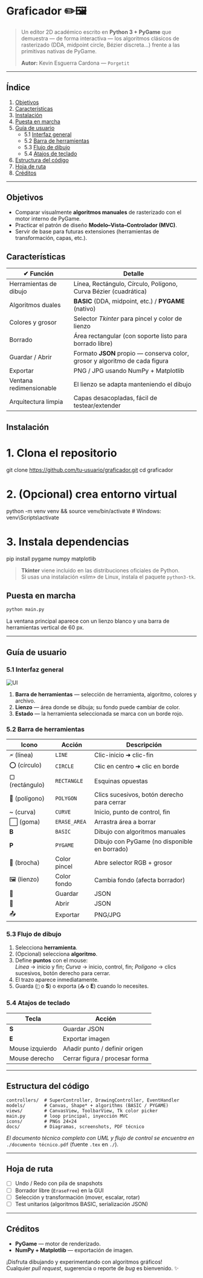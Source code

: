 # Graficador ✏️🖼️

> Un editor 2D académico escrito en **Python 3 + PyGame** que demuestra — de forma interactiva — los algoritmos clásicos de rasterizado (DDA, midpoint circle, Bézier discreta…) frente a las primitivas nativas de PyGame.
>   
> **Autor:** Kevin Esguerra Cardona — `Porgetit`

---

## Índice

1. [Objetivos](#objetivos)  
2. [Características](#características)  
3. [Instalación](#instalación)  
4. [Puesta en marcha](#puesta-en-marcha)  
5. [Guía de usuario](#guía-de-usuario)  
   - 5.1&nbsp;[Interfaz general](#51-interfaz-general)  
   - 5.2&nbsp;[Barra de herramientas](#52-barra-de-herramientas)  
   - 5.3&nbsp;[Flujo de dibujo](#53-flujo-de-dibujo)  
   - 5.4&nbsp;[Atajos de teclado](#54-atajos-de-teclado)  
6. [Estructura del código](#estructura-del-código)  
7. [Hoja de ruta](#hoja-de-ruta)  
8. [Créditos](#créditos)  

---

## Objetivos

* Comparar visualmente **algoritmos manuales** de rasterizado con el motor interno de PyGame.  
* Practicar el patrón de diseño **Modelo–Vista–Controlador (MVC)**.  
* Servir de base para futuras extensiones (herramientas de transformación, capas, etc.).

## Características

| ✔ Función                                   | Detalle                                                                                |
| ------------------------------------------- | -------------------------------------------------------------------------------------- |
| Herramientas de dibujo                      | Línea, Rectángulo, Círculo, Polígono, Curva Bézier (cuadrática)                        |
| Algoritmos duales                           | **BASIC** (DDA, midpoint, etc.) / **PYGAME** (nativo)                                  |
| Colores y grosor                            | Selector *Tkinter* para pincel y color de lienzo                                       |
| Borrado                                     | Área rectangular (con soporte listo para borrado libre)                                |
| Guardar / Abrir                             | Formato **JSON** propio — conserva color, grosor y algoritmo de cada figura            |
| Exportar                                    | PNG / JPG usando NumPy + Matplotlib                                                    |
| Ventana redimensionable                     | El lienzo se adapta manteniendo el dibujo                                              |
| Arquitectura limpia                         | Capas desacopladas, fácil de testear/extender                                          |

## Instalación

# 1. Clona el repositorio
git clone https://github.com/tu-usuario/graficador.git
cd graficador

# 2. (Opcional) crea entorno virtual
python -m venv venv && source venv/bin/activate  # Windows: venv\Scripts\activate

# 3. Instala dependencias
pip install pygame numpy matplotlib

> **Tkinter** viene incluido en las distribuciones oficiales de Python.  
> Si usas una instalación «slim» de Linux, instala el paquete `python3-tk`.

## Puesta en marcha

```bash
python main.py
```

La ventana principal aparece con un lienzo blanco y una barra de herramientas vertical de 60 px.

---

## Guía de usuario

### 5.1 Interfaz general
![UI](docs/img/ui_overview.png)

1. **Barra de herramientas** — selección de herramienta, algoritmo, colores y archivo.  
2. **Lienzo** — área donde se dibuja; su fondo puede cambiar de color.  
3. **Estado** — la herramienta seleccionada se marca con un borde rojo.

### 5.2 Barra de herramientas

| Icono               | Acción        | Descripción                                               |
| -------------------- | ------------ | --------------------------------------------------------- |
| 🗲 (línea)           | `LINE`       | Clic-inicio ➜ clic-fin                                    |
| ⭕ (círculo)         | `CIRCLE`     | Clic en centro ➜ clic en borde                            |
| ▢ (rectángulo)      | `RECTANGLE`  | Esquinas opuestas                                         |
| 🔺 (polígono)       | `POLYGON`    | Clics sucesivos, botón derecho para cerrar                |
| ~ (curva)           | `CURVE`      | Inicio, punto de control, fin                             |
| ⬜ (goma)            | `ERASE_AREA` | Arrastra área a borrar                                    |
| **B**               | `BASIC`      | Dibujo con algoritmos manuales                            |
| **P**               | `PYGAME`     | Dibujo con PyGame (no disponible en borrado)              |
| 🎨 (brocha)         | Color pincel | Abre selector RGB + grosor                                |
| 🖼️ (lienzo)         | Color fondo  | Cambia fondo (afecta borrador)                            |
| 💾                  | Guardar      | JSON                                                      |
| 📂                  | Abrir        | JSON                                                      |
| 📤                  | Exportar     | PNG/JPG                                                   |

### 5.3 Flujo de dibujo

1. Selecciona **herramienta**.  
2. (Opcional) selecciona **algoritmo**.  
3. Define **puntos** con el mouse:  
   *Línea* → inicio y fin; *Curva* → inicio, control, fin; *Polígono* → clics sucesivos, botón derecho para cerrar.  
4. El trazo aparece inmediatamente.  
5. Guarda (`💾` o **S**) o exporta (`📤` o **E**) cuando lo necesites.

### 5.4 Atajos de teclado

| Tecla           | Acción                                  |
| --------------- | ---------------------------------------- |
| **S**           | Guardar JSON                            |
| **E**           | Exportar imagen                         |
| Mouse izquierdo | Añadir punto / definir origen           |
| Mouse derecho   | Cerrar figura / procesar forma          |

---

## Estructura del código

```text
controllers/  # SuperController, DrawingController, EventHandler
models/       # Canvas, Shape* + algorithms (BASIC / PYGAME)
views/        # CanvasView, ToolbarView, Tk color picker
main.py       # loop principal, inyección MVC
icons/        # PNGs 24×24
docs/         # Diagramas, screenshots, PDF técnico
```

*El documento técnico completo con UML y flujo de control se encuentra en*  
`./documento técnico.pdf` (fuente `.tex` en `./`).

---

## Hoja de ruta

- [ ] Undo / Redo con pila de snapshots  
- [ ] Borrador libre (`EraseFree`) en la GUI  
- [ ] Selección y transformación (mover, escalar, rotar)  
- [ ] Test unitarios (algoritmos BASIC, serialización JSON)

---

## Créditos

* **PyGame** — motor de renderizado.  
* **NumPy + Matplotlib** — exportación de imagen.

¡Disfruta dibujando y experimentando con algoritmos gráficos!  
Cualquier *pull request*, sugerencia o reporte de *bug* es bienvenido. ✨
